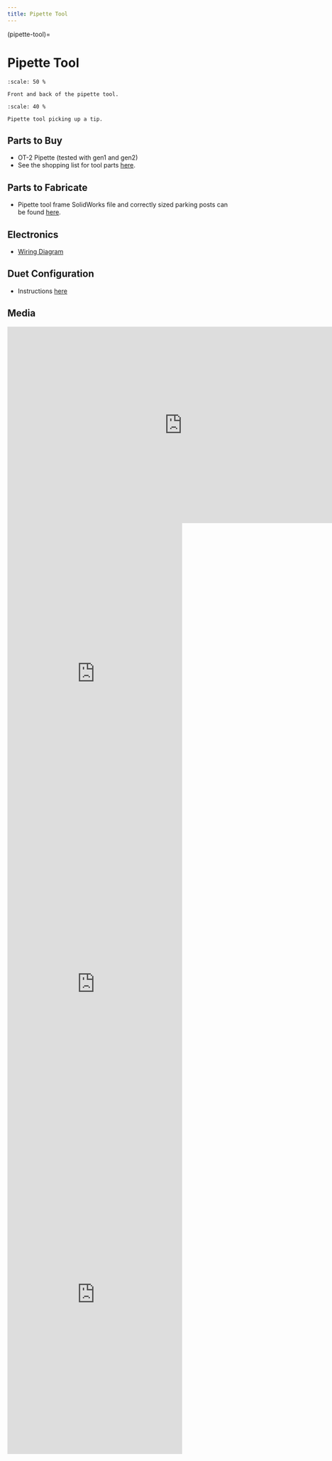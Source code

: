 ```yaml
---
title: Pipette Tool
---
```


(pipette-tool)=
# Pipette Tool

```{figure} _static/pipette-flexure.jpg
:scale: 50 %

Front and back of the pipette tool.
```

```{figure} _static/pickup.gif
:scale: 40 %

Pipette tool picking up a tip.
```

## Parts to Buy

- OT-2 Pipette (tested with gen1 and gen2)
- See the shopping list for tool parts [here](https://docs.google.com/spreadsheets/d/1Bp4ZdpHsX01EHIsc5mqbzi92CpQlax4KNS-QtPmUZUM/edit#gid=1582949094).

## Parts to Fabricate

- Pipette tool frame SolidWorks file and correctly sized parking posts can be found [here](https://github.com/machineagency/science-jubilee/tree/main/tool_library/OT2_pipette/fabrication_files).

## Electronics

- [Wiring Diagram](https://github.com/machineagency/science-jubilee/blob/main/tool_library/OT2_pipette/assembly_docs/OT_Wiring_Diagram_V1.pdf)

## Duet Configuration

- Instructions [here](https://github.com/machineagency/science-jubilee/blob/main/tool_library/OT2_pipette/duet_configs/OT2_Pipette_Configuration.md)

## Media

<iframe width="787.5" height="442.5" src="https://www.youtube.com/embed/meaXhH14zzY?si=4p9Iwl6hgjO9En3n" title="YouTube video player" frameborder="0" allow="accelerometer; autoplay; clipboard-write; encrypted-media; gyroscope; picture-in-picture; web-share" referrerpolicy="strict-origin-when-cross-origin" allowfullscreen></iframe>
<iframe width="393.75" height="700"
src="https://www.youtube.com/embed/F8c2MbFglJU"
title="YouTube video player"
frameborder="0"
allow="accelerometer; autoplay; clipboard-write; encrypted-media; gyroscope; picture-in-picture; web-share"
allowfullscreen></iframe>
<iframe width="393.75" height="700"
src="https://www.youtube.com/embed/0mGqOwAkS5k"
title="YouTube video player"
frameborder="0"
allow="accelerometer; autoplay; clipboard-write; encrypted-media; gyroscope; picture-in-picture; web-share"
allowfullscreen></iframe>
<iframe width="393.75" height="700"
src="https://www.youtube.com/embed/pMmDV9pAfZU"
title="YouTube video player"
frameborder="0"
allow="accelerometer; autoplay; clipboard-write; encrypted-media; gyroscope; picture-in-picture; web-share"
allowfullscreen></iframe>